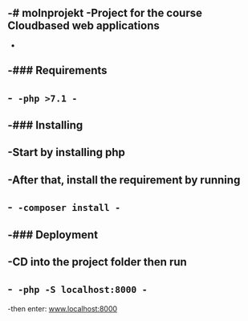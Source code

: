 -# molnprojekt
-Project for the course Cloudbased web applications
-
-
-### Requirements
-
-```
-php >7.1
-```
-
-### Installing
-
-Start by installing php 
-
-After that, install the requirement by running
-
-```
-composer install
-```
-
-### Deployment
-
-CD into the project folder then run
-
-```
-php -S localhost:8000
-```
-
-then enter: www.localhost:8000

